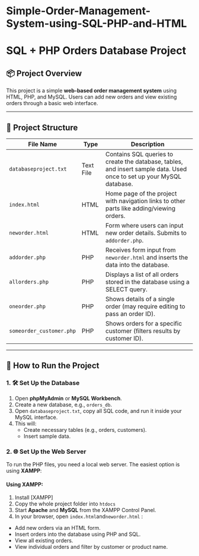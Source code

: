 # Simple-Order-Management-System-using-SQL-PHP-and-HTML

# SQL + PHP Orders Database Project

## 📦 Project Overview

This project is a simple **web-based order management system** using HTML, PHP, and MySQL. Users can add new orders and view existing orders through a basic web interface.

---

## 📁 Project Structure

| File Name | Type | Description |
|-----------|------|-------------|
| `databaseproject.txt` | Text File | Contains SQL queries to create the database, tables, and insert sample data. Used once to set up your MySQL database. |
| `index.html` | HTML | Home page of the project with navigation links to other parts like adding/viewing orders. |
| `neworder.html` | HTML | Form where users can input new order details. Submits to `addorder.php`. |
| `addorder.php` | PHP | Receives form input from `neworder.html` and inserts the data into the database. |
| `allorders.php` | PHP | Displays a list of all orders stored in the database using a SELECT query. |
| `oneorder.php` | PHP | Shows details of a single order (may require editing to pass an order ID). |
| `someorder_customer.php` | PHP | Shows orders for a specific customer (filters results by customer ID). |

---

## 🚀 How to Run the Project

### 1. 🛠 Set Up the Database

1. Open **phpMyAdmin** or **MySQL Workbench**.
2. Create a new database, e.g., `orders_db`.
3. Open `databaseproject.txt`, copy all SQL code, and run it inside your MySQL interface.
4. This will:
   - Create necessary tables (e.g., orders, customers).
   - Insert sample data.

### 2. 🌐 Set Up the Web Server

To run the PHP files, you need a local web server. The easiest option is using **XAMPP**:

#### Using XAMPP:

1. Install [XAMPP]
2. Copy the whole project folder into `htdocs` 
3. Start **Apache** and **MySQL** from the XAMPP Control Panel.
4. In your browser, open `index.html`and`neworder.html` :
- Add new orders via an HTML form.
- Insert orders into the database using PHP and SQL.
- View all existing orders.
- View individual orders and filter by customer or product name.
